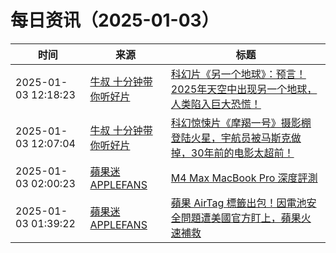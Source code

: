 ﻿# 每日资讯（2025-01-03）

|时间|来源|标题|
|---|---|---|
|2025-01-03 12:18:23|[牛叔 十分钟带你听好片](https://getpodcast.xyz/data/ximalaya/11534451.xml)|[科幻片《另一个地球》：预言！2025年天空中出现另一个地球，人类陷入巨大恐慌！](https://www.ximalaya.com/sound/790180938)|
|2025-01-03 12:07:04|[牛叔 十分钟带你听好片](https://getpodcast.xyz/data/ximalaya/11534451.xml)|[科幻惊悚片《摩羯一号》摄影棚登陆火星，宇航员被马斯克做掉，30年前的电影太超前！](https://www.ximalaya.com/sound/790178353)|
|2025-01-03 02:00:23|[蘋果迷 APPLEFANS](https://applefans.today/feed/)|[M4 Max MacBook Pro 深度評測](https://applefans.today/2025-01-m4-max-macbook-pro-reviews/)|
|2025-01-03 01:39:22|[蘋果迷 APPLEFANS](https://applefans.today/feed/)|[蘋果 AirTag 標籤出包！因電池安全問題遭美國官方盯上，蘋果火速補救](https://applefans.today/2025-01-airtag-battery-warning-labels/)|
